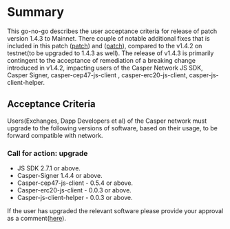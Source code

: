 # Summary
This go-no-go describes the user acceptance criteria for release of patch version 1.4.3 to Mainnet. There couple of notable additional fixes that is included in this patch ([patch](https://github.com/casper-network/casper-node/pull/2396/commits)) and ([patch](https://github.com/casper-network/casper-node/pull/2395)), compared to the v1.4.2 on testnet(to be upgraded to 1.4.3 as well).
The release of v1.4.3 is primarily contingent to the acceptance of remediation of a breaking change introduced in v1.4.2, impacting users of the Casper Network JS SDK, Casper Signer,  casper-cep47-js-client , casper-erc20-js-client, casper-js-client-helper. 
## Acceptance Criteria
Users(Exchanges, Dapp Developers et al) of the Casper network must upgrade to the following versions of software, based on their usage, to be forward compatible with network.
### Call for action: upgrade
*  JS SDK 2.7.1 or above.
*  Casper-Signer 1.4.4 or above.
*  Casper-cep47-js-client  - 0.5.4 or above.
*  Casper-erc20-js-client  - 0.0.3 or above.
*  Casper-js-client-helper  - 0.0.3 or above.

If the user has upgraded the relevant software please provide your approval as a comment([here](https://github.com/casper-network/roadmap/issues/82)).
